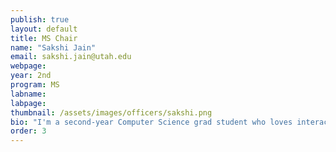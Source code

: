 ```yaml
---
publish: true
layout: default
title: MS Chair
name: "Sakshi Jain"
email: sakshi.jain@utah.edu
webpage: 
year: 2nd
program: MS
labname: 
labpage: 
thumbnail: /assets/images/officers/sakshi.png
bio: "I'm a second-year Computer Science grad student who loves interacting with people and exploring the latest tech trends. As the MS Chair, I'm eager to bring innovative ideas to our club and create a vibrant, supportive community."
order: 3
---
```


